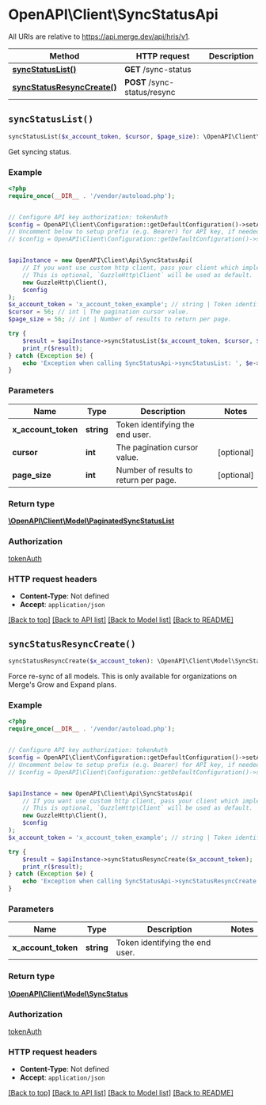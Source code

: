 # OpenAPI\Client\SyncStatusApi

All URIs are relative to https://api.merge.dev/api/hris/v1.

Method | HTTP request | Description
------------- | ------------- | -------------
[**syncStatusList()**](SyncStatusApi.md#syncStatusList) | **GET** /sync-status | 
[**syncStatusResyncCreate()**](SyncStatusApi.md#syncStatusResyncCreate) | **POST** /sync-status/resync | 


## `syncStatusList()`

```php
syncStatusList($x_account_token, $cursor, $page_size): \OpenAPI\Client\Model\PaginatedSyncStatusList
```



Get syncing status.

### Example

```php
<?php
require_once(__DIR__ . '/vendor/autoload.php');


// Configure API key authorization: tokenAuth
$config = OpenAPI\Client\Configuration::getDefaultConfiguration()->setApiKey('Authorization', 'YOUR_API_KEY');
// Uncomment below to setup prefix (e.g. Bearer) for API key, if needed
// $config = OpenAPI\Client\Configuration::getDefaultConfiguration()->setApiKeyPrefix('Authorization', 'Bearer');


$apiInstance = new OpenAPI\Client\Api\SyncStatusApi(
    // If you want use custom http client, pass your client which implements `GuzzleHttp\ClientInterface`.
    // This is optional, `GuzzleHttp\Client` will be used as default.
    new GuzzleHttp\Client(),
    $config
);
$x_account_token = 'x_account_token_example'; // string | Token identifying the end user.
$cursor = 56; // int | The pagination cursor value.
$page_size = 56; // int | Number of results to return per page.

try {
    $result = $apiInstance->syncStatusList($x_account_token, $cursor, $page_size);
    print_r($result);
} catch (Exception $e) {
    echo 'Exception when calling SyncStatusApi->syncStatusList: ', $e->getMessage(), PHP_EOL;
}
```

### Parameters

Name | Type | Description  | Notes
------------- | ------------- | ------------- | -------------
 **x_account_token** | **string**| Token identifying the end user. |
 **cursor** | **int**| The pagination cursor value. | [optional]
 **page_size** | **int**| Number of results to return per page. | [optional]

### Return type

[**\OpenAPI\Client\Model\PaginatedSyncStatusList**](../Model/PaginatedSyncStatusList.md)

### Authorization

[tokenAuth](../../README.md#tokenAuth)

### HTTP request headers

- **Content-Type**: Not defined
- **Accept**: `application/json`

[[Back to top]](#) [[Back to API list]](../../README.md#endpoints)
[[Back to Model list]](../../README.md#models)
[[Back to README]](../../README.md)

## `syncStatusResyncCreate()`

```php
syncStatusResyncCreate($x_account_token): \OpenAPI\Client\Model\SyncStatus
```



Force re-sync of all models. This is only available for organizations on Merge's Grow and Expand plans.

### Example

```php
<?php
require_once(__DIR__ . '/vendor/autoload.php');


// Configure API key authorization: tokenAuth
$config = OpenAPI\Client\Configuration::getDefaultConfiguration()->setApiKey('Authorization', 'YOUR_API_KEY');
// Uncomment below to setup prefix (e.g. Bearer) for API key, if needed
// $config = OpenAPI\Client\Configuration::getDefaultConfiguration()->setApiKeyPrefix('Authorization', 'Bearer');


$apiInstance = new OpenAPI\Client\Api\SyncStatusApi(
    // If you want use custom http client, pass your client which implements `GuzzleHttp\ClientInterface`.
    // This is optional, `GuzzleHttp\Client` will be used as default.
    new GuzzleHttp\Client(),
    $config
);
$x_account_token = 'x_account_token_example'; // string | Token identifying the end user.

try {
    $result = $apiInstance->syncStatusResyncCreate($x_account_token);
    print_r($result);
} catch (Exception $e) {
    echo 'Exception when calling SyncStatusApi->syncStatusResyncCreate: ', $e->getMessage(), PHP_EOL;
}
```

### Parameters

Name | Type | Description  | Notes
------------- | ------------- | ------------- | -------------
 **x_account_token** | **string**| Token identifying the end user. |

### Return type

[**\OpenAPI\Client\Model\SyncStatus**](../Model/SyncStatus.md)

### Authorization

[tokenAuth](../../README.md#tokenAuth)

### HTTP request headers

- **Content-Type**: Not defined
- **Accept**: `application/json`

[[Back to top]](#) [[Back to API list]](../../README.md#endpoints)
[[Back to Model list]](../../README.md#models)
[[Back to README]](../../README.md)
